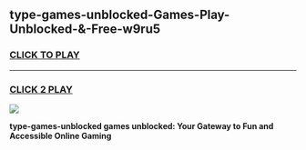 
## type-games-unblocked-Games-Play-Unblocked-&-Free-w9ru5
<h3>
<a href="https://premium76.site?title=type-games-unblocked&ref=24A">CLICK TO PLAY</a></h3>
<hr>

<h3>
<a href="https://premium76.site?title=type-games-unblocked&ref=24A">CLICK 2 PLAY</a>
  
</h3>

<a href="https://premium76.site?title=type-games-unblocked&ref=24A"><img src="https://clearcache.store/games.png"></a>


**type-games-unblocked games unblocked: Your Gateway to Fun and Accessible Online Gaming**
